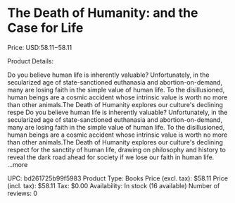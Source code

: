 # The Death of Humanity: and the Case for Life

Price: USD:$58.11-$58.11

Product Details:

Do you believe human life is inherently valuable? Unfortunately, in the secularized age of state-sanctioned euthanasia and abortion-on-demand, many are losing faith in the simple value of human life. To the disillusioned, human beings are a cosmic accident whose intrinsic value is worth no more than other animals.The Death of Humanity explores our culture's declining respe Do you believe human life is inherently valuable? Unfortunately, in the secularized age of state-sanctioned euthanasia and abortion-on-demand, many are losing faith in the simple value of human life. To the disillusioned, human beings are a cosmic accident whose intrinsic value is worth no more than other animals.The Death of Humanity explores our culture's declining respect for the sanctity of human life, drawing on philosophy and history to reveal the dark road ahead for society if we lose our faith in human life. ...more

UPC: bd261725b99f5983
Product Type: Books
Price (excl. tax): $58.11
Price (incl. tax): $58.11
Tax: $0.00
Availability: In stock (16 available)
Number of reviews: 0
